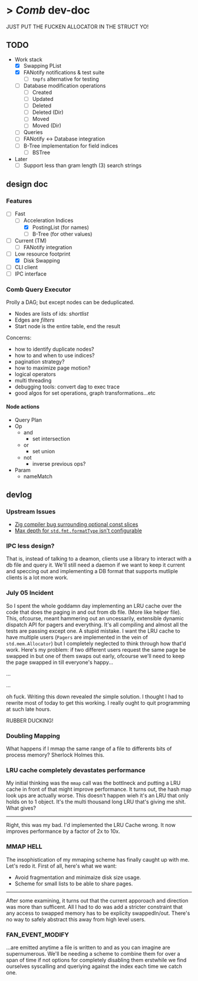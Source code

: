# > *Comb* dev-doc

JUST PUT THE FUCKEN ALLOCATOR IN THE STRUCT YO!

## TODO

- Work stack
    - [x] Swapping PList
    - [x] FANotify notifications & test suite
      - [ ] `tmpfs` alternative for testing
    - [ ] Database modification operations
      - [ ] Created
      - [ ] Updated
      - [ ] Deleted
      - [ ] Deleted (Dir)
      - [ ] Moved
      - [ ] Moved (Dir)
    - [ ] Queries
    - [ ] FANotify <-> Database integration
    - [ ] B-Tree implementation for field indices
        - [ ] BSTree

- Later
    - [ ] Support less than gram length (3) search strings

## design doc

### Features

- [ ] Fast
    - [ ] Acceleration Indices
        - [x] PostingList (for names)
        - [ ] B-Tree (for other values)
- [ ] Current (TM)
    - [ ] FANotify integration
- [ ] Low resource footprint
    - [x] Disk Swapping
- [ ] CLI client
- [ ] IPC interface

### Comb Query Executor

Prolly a DAG; but except nodes can be deduplicated.

- Nodes are lists of ids: *shortlist*
- Edges are *filters*
- Start node is the entire table, end the result

Concerns:
- how to identify duplicate nodes?
- how to and when to use indices?
- pagination strategy?
- how to maximize page motion?
- logical operators
- multi threading
- debugging tools: convert dag to exec trace
- good algos for set operations, graph transformations...etc

#### Node actions

- Query Plan
- Op 
  - and
    - set intersection
  - or
    - set union
  - not
    - inverse previous ops?
- Param
  - nameMatch

## devlog

### Upstream Issues

- [Zig compiler bug surrounding optional const slices](https://github.com/ziglang/zig/issues/4907)
- [Max depth for `std.fmt.formatType` isn't configurable](https://github.com/ziglang/zig/issues/2370)

### IPC less design?

That is, instead of talking to a deamon, clients use a library to interact with
a db file and query it. We'll still need a daemon if we want to keep it current
and speccing out and implementing a DB format that supports mutliple clients is 
a lot more work.

### July 05 Incident

So I spent the whole goddamn day implementing an LRU cache over the code that
does the paging in and out from db file. (More like helper file). This,
ofcourse, meant hammering out an uncessarily, extensible dynamic dispatch API
for pagers and everything. It's all compiling and almost all the tests are
passing except one. A stupid mistake. I want the LRU cache to have multiple
users (`Pagers` are implemented in the vein of `std.mem.Allocator`) but I
completely neglected to think through how that'd work. Here's my problem: if
two different users request the same page be swapped in but one of them swaps
out early, ofcourse we'll need to keep the page swapped in till everyone's
happy...

...

...

oh fuck. Writing this down revealed *the* simple solution. I thought I had to
rewrite most of today to get this working. I really ought to quit programming
at such late hours.

RUBBER DUCKING!

### Doubling Mapping

What happens if I mmap the same range of a file to differents bits of process
memory? Sherlock Holmes this.

### LRU cache completely devastates performance

My initial thinking was the `mmap` call was the bottlneck and putting a LRU
cache in front of that might improve performance. It turns out, the hash map
look ups are actually worse. This doesn't happen wieh it's an LRU that only
holds on to 1 object. It's the multi thousand long LRU that's giving me shit.
What gives?

---

Right, this was my bad. I'd implemented the LRU Cache wrong. It now improves
performance by a factor of 2x to 10x.

### MMAP HELL

The insophistication of my mmaping scheme has finally caught up with me. Let's 
redo it. First of all, here's what we want:

- Avoid fragmentation and minimaize disk size usage.
- Scheme for small lists to be able to share pages.

---

After some examining, it turns out that the current apporoach and direction was
more than sufficent. All I had to do was add a stricter constraint that any
access to swapped memory has to be explicity swappedIn/out. There's no way to
safely abstract this away from high level users.

### FAN_EVENT_MODIFY

...are emitted anytime a file is written to and as you can imagine are
supernumerous. We'll be needing a scheme to combine them for over a span of
time if not options for completely disabling them erstwhile we find ourselves
syscalling and queriying 
against the index each time we catch one.

